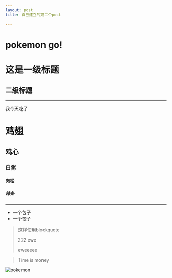 ```yaml
---
layout: post
title: 自己建立的第二个post

---
```


<h1>pokemon go!</h1>

# 这是一级标题

## 二级标题

<hr>

我今天吃了 


# 鸡翅

## 鸡心

### 白粥

#### 肉松

##### 辣条

<hr>

- 一个包子
- 一个饺子


> 这样使用blockquote
> 
> 222
> ewe
> 
> eweeeee

> Time is money 


![pokemon](/joey/image/169.jpg)

